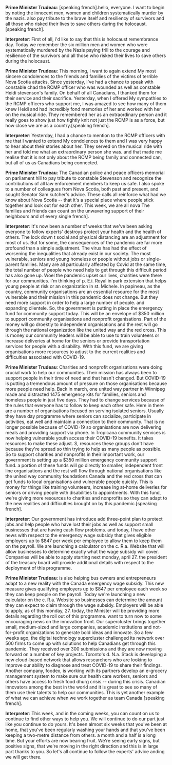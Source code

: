 **Prime Minister Trudeau**:
[speaking french].hello, everyone. I want to begin by noting the innocent men, women and children systematically murder by the nazis.  also pay tribute to the brave itself and resiliency of survivors and all those who risked their lives to save others during the holocaust.[speaking french].

**Interpreter**:
First of all, i'd like to say that this is holocaust remembrance day. Today we remember the six million men and women who were systematically murdered by the Nazis paying frill to the courage and resilience of the survivors and all those who risked their lives to save others during the holocaust.

**Prime Minister Trudeau**:
This morning, I want to again extend My most sincere condolences to the friends and families of the victims of terrible Nova Scotia attacks. Since yesterday, I've had a chance to speak with constable chad  the RCMP officer who was wounded as well as constable Heidi stevenson's family. On behalf of all Canadians, I thanked them for their service and their sacrifice. Yesterday, when I offered My sympathies to the RCMP officers who support me, I was amazed to see how many of them knew Heidi and had incredibly fond memories of her and worked with her on the musical ride. They remembered her as an extraordinary person and it really goes to show just how tightly knit not just the RCMP is as a force, but how close we are as a country.[speaking french].

**Interpreter**:
Yesterday, I had a chance to mention to the RCMP officers with me that I wanted to extend My condolences to them and I was very happy to hear about their stories about her. They served on the musical ride with her and told me what an extraordinary person she was. and that made me realise that it is not only about the RCMP being family and connected can, but all of us as Canadians being connected.

**Prime Minister Trudeau**:
The Canadian police and peace officers memorial on parliament hill to pay tribute to constable Stevenson and recognize the contributions of all law enforcement members to keep us safe. I also spoke to a number of colleagues from Nova Scotia, both past and present, and sought Senator Sam kutcher's advice. These calls all reinforce what had we know about Nova Scotia -- that it's a special place where people stick together and look out for each other. This week, we are all nova  The families and friends can count on the unwavering support of their neighbours and of every single  french].

**Interpreter**:
It's now been a number of weeks that we've been asking everyone to follow experts' destroys protect your health and the health of others. The lock down t social and physical distancing are an adjustment for most of us. But for some, the consequences of the pandemic are far more profound than a simple adjustment. The virus has had the effect of worsening the inequalities that already exist in our society. The most vulnerable, seniors and young homeless or people without jobs or single-parent families. Many are all particularly affected by Covid at the same time, the total number of people who need help to get through this difficult period has also gone up. Woel  the pandemic upset our lives, charities were there for our communities. I'm thinking of p. E.i. Royal in park extension that helps young people at risk or an organization in st. Michele. In papineau, as  the country, community organisations are an essential resource for the most vulnerable and their mission in this pandemic does not change. But they need more support in order to help a large number of people. and expanding clientele. So, the government is putting in place the emergency fund for community support today. This will be an envelope of $350 million to support community organisations and nonprofit organisations. Part of the money will go droektly to  independent organisations and the rest will go through the national organization like the united way and the red cross. This is money our community leaders will be able to use to train volunteers or increase deliveries at home for the seniors or provide transportation services for people with a disability. With this fund, we are giving organisations more resources to adjust to the current realities and difficulties associated with COVID-19.

**Prime Minister Trudeau**:
Charities and nonprofit organisations were doing crucial work to help our communities. Their mission has always been to support people in their time of need and that hasn't changed. But COVID-19 is putting a tremendous amount of pressure on those organisations because more people need help. Back in march, one united way partner in Winnipeg made and distracted 1475 emergency kits for families, seniors and homeless people in just five days. They had to change services because of the rules that everyone has to follow to keep each other safe. Here in  there are a number of organisations focused on serving isolated seniors. Usually they have day programme where seniors can socialize, participate in activities, eat well and maintain a connection to their community. That is no longer possible because of COVID-19 so organisations are now delivering meals and providing support via phone. In  Tropicana community services is now helping vulnerable youth access their COVID-19 benefits. It takes resources to make these adjust. S, resources these groups don't have because they're spread so thin trying to help as many people as possible. So to support charities and nonprofits in their important work, our government is setting up a $350 million emergency community support fund. a portion of these funds will go directly to smaller, independent front line organisations and the rest will flow through national organisations like the united way community foundations Canada and the red cross that can get funds to local organisations and vulnerable people quickly. This is money for things like training volunteers, increase Ing at-home deliveries for seniors or driving people with disabilities to appointments. With this fund, we're giving more resources to charities and nonprofits so they can adapt to the new realities and difficulties brought on by this pandemic.[speaking french].

**Interpreter**:
Our government has introduce add three-point plan to protect jobs and help people who have lost their jobs as well as support small businesses that are having cash flow problems. and today, I have other news with respect to the emergency wage subsidy that gives eligible employers up to $847 per week per employee to allow them to keep them on the payroll. We are launching a calculator on the c. R.a. Website that will allow businesses to determine exactly what the wage subsidy will cover. Companies will be able to apply starting next monday, april 27.   the president of the treasury board will provide additional details with respect to the deployment of this programme.

**Prime Minister Trudeau**:
is also helping bus  owners and entrepreneurs adapt to a new reality with the Canada emergency wage subsidy. This new measure gives qualifying employers up to $847 per employee each week so they can keep people on the payroll. Today we're launching a new calculator on the c. R.a. Website so businesses can determine the amount they can expect to claim through the wage subsidy. Employers will be able to apply, as of this monday,  27.  today, the Minister will be providing more details regarding the roll out of this programme.  want to turn now to some encouraging news on the innovation front. Our supercluster  brings together small, medium-sized and large companies, academic institutions and not-for-profit organizations to generate bold ideas and innovate. So a few weeks ago, the digital technology supercluster challenged its network  over 500 firms to come up with solutions to help Canadians get through this pandemic. They received over 300 submissions and they are now moving forward on a number of key projects. Toronto's d. N.a. Stack is developing a new cloud-based network that allows researchers who are looking to improve our ability to diagnose and treat COVID-19 to share their findings. Another company, foodex, is working with its partners  develop an e-grocery management system to make sure our health care workers, seniors and others have access to fresh food dhurg crisis.-- during this crisis. Canadian innovators  among the best in the world and it is great to see so many of them use their talents to help our communities. This is yet another example of what we can achieve when we work together as team Canada.[speaking french].

**Interpreter**:
This week, and in the coming weeks, you can count on us to continue to find other ways to help you. We will continue to do our part just like you continue to do yours. It's been almost six weeks that you've been at home, that you've been regularly washing your hands and that you've been keeping a two-metre distance from others. a month and a half is a long time. But your efforts are now bearing fruit. We're seeing early signs, but positive signs, that we're moving in the right direction and this is in large part thanks to you. So let's all continue to follow the experts' advice anding  we will get there.
